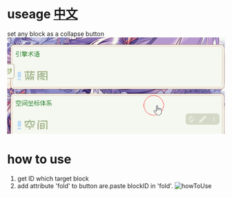# useage  [中文](https://github.com/AirParty/siyuan-plugin-fold-button/blob/main/README_zh_CN.md)
set any block as a collapse button
![useage](https://github.com/AirParty/siyuan-plugin-fold-button/blob/main/useage.gif)
# how to use
1. get ID which target block
2. add attribute 'fold' to button are.paste blockID in 'fold'.
![howToUse](https://github.com/AirParty/siyuan-plugin-fold-button/blob/main/howToUse.gif)